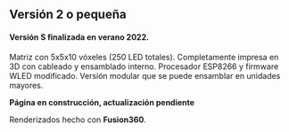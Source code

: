 ## Versión 2 o pequeña


#### **Versión S** finalizada en verano 2022. 
 
Matriz con 5x5x10 vóxeles (250 LED totales). Completamente impresa en 3D con cableado y ensamblado interno. Procesador ESP8266 y firmware WLED modificado. Versión modular que se puede ensamblar en unidades mayores.

**Página en construcción, actualización pendiente**

Renderizados hecho con **Fusion360**.




